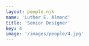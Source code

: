 ```yaml
---
layout: people.njk
name: 'Luther E. Almond'
title: 'Senior Designer'
key: 4
image: '/images/people/4.jpg'
---
```

